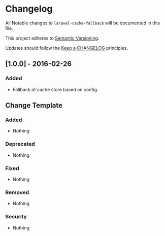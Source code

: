# Changelog

All Notable changes to `laravel-cache-fallback` will be documented in this file.

This project adheres to [Semantic Versioning](http://semver.org/).

Updates should follow the [Keep a CHANGELOG](http://keepachangelog.com/) principles.

## [1.0.0] - 2016-02-26

### Added
- Fallback of cache store based on config

## Change Template

### Added
- Nothing

### Deprecated
- Nothing

### Fixed
- Nothing

### Removed
- Nothing

### Security
- Nothing
